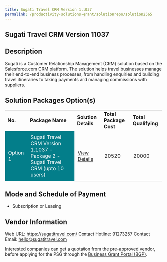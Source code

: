 ```yaml
---
title: Sugati Travel CRM Version 1.1037
permalink: /productivity-solutions-grant/solutionrepo/solution2565
---
```


## Sugati Travel CRM Version 11037

## Description

Sugati is a Customer Relationship Management (CRM) solution based on the Salesforce.com CRM platform. The solution helps travel businesses manage their end-to-end business processes, from handling enquiries and building travel itineraries to taking payments and managing commissions with suppliers.

## Solution Packages Option(s)

<table>
<tr>
<td><b>No.</b></td>
<td><b>Package Name</b></td>
<td><b>Solution Details</b></td>
<td><b>Total Package Cost</b></td>
<td><b>Total Qualifying</b></td>
</tr>
<tr>
<td style='padding: 10px; background-color: #037E8A; color: #FFFFFF;'>Option 1</td>
<td style='padding: 10px; background-color: #037E8A; color: #FFFFFF;'>Sugati Travel CRM Version 1.1037 - Package 2 - Sugati Travel CRM (upto 10 users)</td>
<td style='padding: 10px;'><a href='https://www.gobusiness.gov.sg/images/psg/Sugati_Travel_20200841_Desensitised_Annex_3_Part_2.pdf' target='_blank'>View Details</a></td>
<td style='padding: 10px;'>20520</td>
<td style='padding: 10px;'>20000</td>
</tr>
</table>

## Mode and Schedule of Payment

 - Subscription or Leasing

## Vendor Information

 Web URL: https://sugatitravel.com/ 
Contact Hotline: 91273257 
Contact Email: hello@sugatitravel.com 


Interested companies can get a quotation from the pre-approved vendor, before applying for the PSG through the <a href='https://www.businessgrants.gov.sg/'>Business Grant Portal (BGP)</a>.

<script src="/jquery/resize-tables.js"></script>
